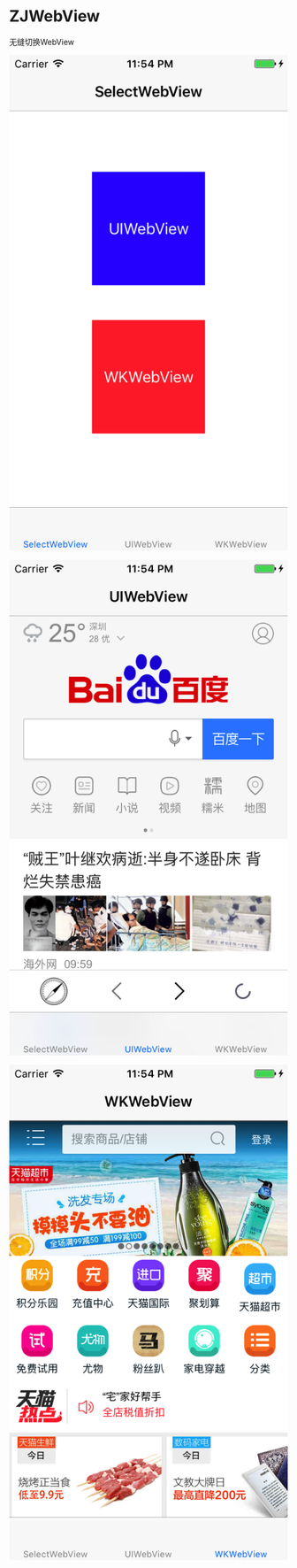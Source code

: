 # ZJWebView
无缝切换WebView


![image](https://github.com/caizhaojin/ZJWebView/blob/master/ScreenShot0.png)


![image](https://github.com/caizhaojin/ZJWebView/blob/master/ScreenShot1.png)


![image](https://github.com/caizhaojin/ZJWebView/blob/master/ScreenShot2.png)
